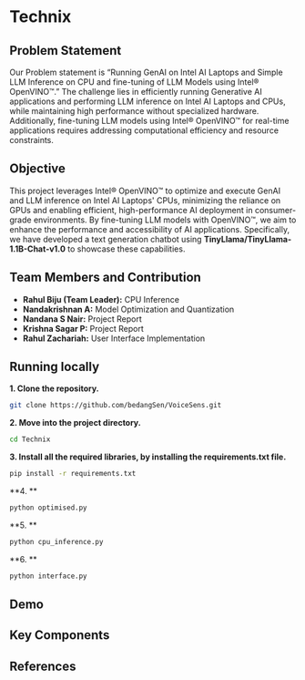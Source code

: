 # Technix

## Problem Statement
Our Problem statement is “Running GenAI on Intel AI Laptops and Simple LLM Inference on CPU and fine-tuning of LLM Models using Intel® OpenVINO™.”
The challenge lies in efficiently running Generative AI applications and performing LLM inference on Intel AI Laptops and CPUs, while maintaining high performance without specialized hardware. Additionally, fine-tuning LLM models using Intel® OpenVINO™ for real-time applications requires addressing computational efficiency and resource constraints.

## Objective
This project leverages Intel® OpenVINO™ to optimize and execute GenAI and LLM inference on Intel AI Laptops' CPUs, minimizing the reliance on GPUs and enabling efficient, high-performance AI deployment in consumer-grade environments. By fine-tuning LLM models with OpenVINO™, we aim to enhance the performance and accessibility of AI applications. Specifically, we have developed a text generation chatbot using **TinyLlama/TinyLlama-1.1B-Chat-v1.0** to showcase these capabilities.

## Team Members and Contribution
- **Rahul Biju (Team Leader):** CPU Inference
- **Nandakrishnan A:** Model Optimization and Quantization
- **Nandana S Nair:** Project Report
- **Krishna Sagar P:** Project Report
- **Rahul Zachariah:** User Interface Implementation

## Running locally

**1. Clone the repository.**
```bash
git clone https://github.com/bedangSen/VoiceSens.git
```

**2. Move into the project directory.**
```bash
cd Technix
```

**3. Install all the required libraries, by installing the requirements.txt file.**
```bash
pip install -r requirements.txt
```

**4. **
```bash
python optimised.py
```

**5. **
```bash
python cpu_inference.py
```

**6. **
```bash
python interface.py
```



## Demo

## Key Components

## References



